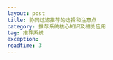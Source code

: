 ```yaml
---
layout: post
title: 协同过滤推荐的选择和注意点
category: 推荐系统核心知识及相关应用
tag: 推荐系统
exception: 
readtime: 3
---
```

